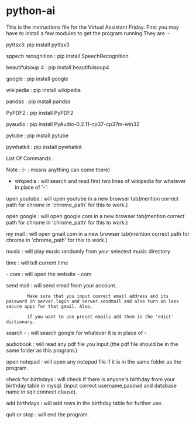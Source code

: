 # python-ai
This is the instructions file for the Virtual Assistant Friday.
First you may have to install a few modules to get the program running.They are :-

pyttsx3: pip install pyttsx3

sppech recognition : pip install SpeechRecognition

beautifulsoup 4 : pip install beautifulsoup4

google : pip install google

wikipedia : pip install wikipedia

pandas :  pip install pandas

PyPDF2 : pip install PyPDF2

pyaudio : pip install PyAudio-0.2.11-cp37-cp37m-win32

pytube : pip install pytube

pywhatkit : pip install pywhatkit

List Of Commands : 

Note : (- : means anything can come there)

- wikpedia : will search and read first two lines of wikipedia for whatever in place of '-'.

open youtube : will open youtube in a new browser tab(mention correct path for chrome in 'chrome_path' for this to work.)

open google  : will open google.com in a new browser tab(mention correct path for chrome in 'chrome_path' for this to work.)

my mail : will open gmail.com in a new browser tab(mention correct path for chrome in 'chrome_path' for this to work.)

music : will play music randomly from your selected music directory

time : will tell current time

-.com : will open the website -.com 

send mail : will send email from your account.

            Make sure that you input coorect email address and its password in server.login and server.sendmail and also turn on less secure apps for that gmail. Also,
            
            if you want to use preset emails add them in the 'edict' dictionary.
            
search - : will search google for whatever it is in place of - 

audiobook : will read any pdf file you input.(the pdf file should be in the same folder as this program.)

open notepad : will open any notepad file if it is in the same folder as the program.

check for birthdays : will check if there is anyone's birthday from your birthday table in mysql. (input correct username,passwd and database name in sqlr.connect                       clause).

add birthdays : will add rows in the birthday table for further use.

quit or stop : will end the program.

